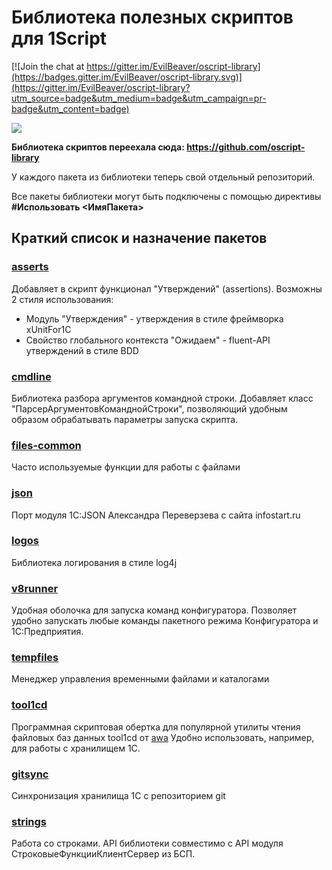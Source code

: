 # Библиотека полезных скриптов для 1Script

[![Join the chat at https://gitter.im/EvilBeaver/oscript-library](https://badges.gitter.im/EvilBeaver/oscript-library.svg)](https://gitter.im/EvilBeaver/oscript-library?utm_source=badge&utm_medium=badge&utm_campaign=pr-badge&utm_content=badge)

<a href="https://zenhub.io"><img src="https://raw.githubusercontent.com/ZenHubIO/support/master/zenhub-badge.png"></a>

**Библиотека скриптов переехала сюда: https://github.com/oscript-library**

У каждого пакета из библиотеки теперь свой отдельный репозиторий.

Все пакеты библиотеки могут быть подключены с помощью директивы **#Использовать <ИмяПакета>**

## Краткий список и назначение пакетов

### [asserts](https://github.com/oscript-library/asserts)

Добавляет в скрипт функционал "Утверждений" (assertions). Возможны 2 стиля использования:

* Модуль "Утверждения" - утверждения в стиле фреймворка xUnitFor1C
* Свойство глобального контекста "Ожидаем" - fluent-API утверждений в стиле BDD

### [cmdline](https://github.com/oscript-library/cmdline)

Библиотека разбора аргументов командной строки. Добавляет класс "ПарсерАргументовКоманднойСтроки", позволяющий удобным образом обрабатывать параметры запуска скрипта.

### [files-common](https://github.com/oscript-library/files-common)

Часто используемые функции для работы с файлами

### [json](https://github.com/oscript-library/json)

Порт модуля 1С:JSON Александра Переверзева с сайта infostart.ru

### [logos](https://github.com/oscript-library/logos)

Библиотека логирования в стиле log4j

### [v8runner](https://github.com/oscript-library/v8runner)

Удобная оболочка для запуска команд конфигуратора. Позволяет удобно запускать любые команды пакетного режима Конфигуратора и 1С:Предприятия.

### [tempfiles](https://github.com/oscript-library/tempfiles)

Менеджер управления временными файлами и каталогами

### [tool1cd](https://github.com/oscript-library/tool1cd)

Программная скриптовая обертка для популярной утилиты чтения файловых баз данных tool1cd от [awa](http://infostart.ru/profile/13819/) Удобно использовать, например, для работы с хранилищем 1С.

### [gitsync](https://github.com/oscript-library/gitsync)

Синхронизация хранилища 1С с репозиторием git

### [strings](https://github.com/oscript-library/strings)

Работа со строками. API библиотеки совместимо с API модуля СтроковыеФункцииКлиентСервер из БСП.
